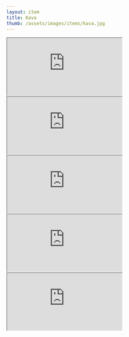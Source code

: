 ```yaml
---
layout: item
title: Kava
thumb: /assets/images/items/kava.jpg
---
```

<iframe src="http://magic-items.herokuapp.com/item/embed/7w3hzfh"></iframe>
<iframe src="http://magic-items.herokuapp.com/item/embed/truxa65"></iframe>
<iframe src="http://magic-items.herokuapp.com/item/embed/3mst4kb"></iframe>
<iframe src="http://magic-items.herokuapp.com/item/embed/yfsnu76"></iframe>
<iframe src="http://magic-items.herokuapp.com/item/embed/6cihq52"></iframe>
